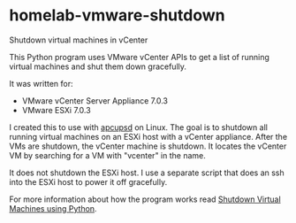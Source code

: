 # homelab-vmware-shutdown
Shutdown virtual machines in vCenter

This Python program uses VMware vCenter APIs to get a list of running virtual machines and shut them down gracefully.

It was written for:

- VMware vCenter Server Appliance 7.0.3
- VMware ESXi 7.0.3

I created this to use with [apcupsd](http://www.apcupsd.org/manual/manual.html) on Linux. The goal is to shutdown all running virtual machines on an ESXi host with a vCenter appliance. After the VMs are shutdown, the vCenter machine is shutdown. It locates the vCenter VM by searching for a VM with "vcenter" in the name.

It does not shutdown the ESXi host. I use a separate script that does an ssh into the ESXi host to power it off gracefully.

For more information about how the program works read [Shutdown Virtual Machines using Python](http://tmblog.mwbinc.com/general/2022/03/15/shutdown-virtual-machines.html).
